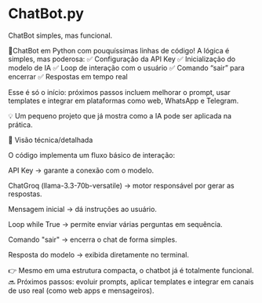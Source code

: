 # ChatBot.py
ChatBot simples, mas funcional. 

🚀ChatBot em Python com pouquíssimas linhas de código!
A lógica é simples, mas poderosa:
✅ Configuração da API Key
✅ Inicialização do modelo de IA
✅ Loop de interação com o usuário
✅ Comando “sair” para encerrar
✅ Respostas em tempo real

Esse é só o início: próximos passos incluem melhorar o prompt, usar templates e integrar em plataformas como web, WhatsApp e Telegram.

💡 Um pequeno projeto que já mostra como a IA pode ser aplicada na prática.



🔹 Visão técnica/detalhada

O código implementa um fluxo básico de interação:

API Key → garante a conexão com o modelo.

ChatGroq (llama-3.3-70b-versatile) → motor responsável por gerar as respostas.

Mensagem inicial → dá instruções ao usuário.

Loop while True → permite enviar várias perguntas em sequência.

Comando "sair" → encerra o chat de forma simples.

Resposta do modelo → exibida diretamente no terminal.


👉 Mesmo em uma estrutura compacta, o chatbot já é totalmente funcional.
🔜 Próximos passos: evoluir prompts, aplicar templates e integrar em canais de uso real (como web apps e mensageiros).
